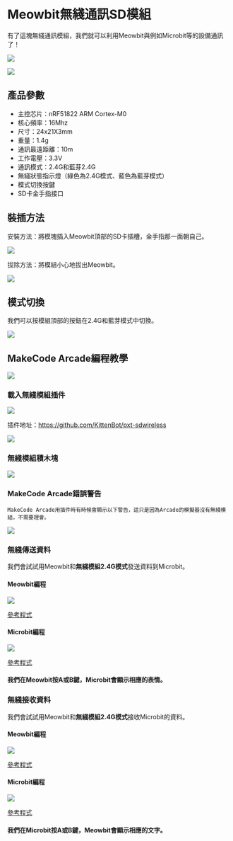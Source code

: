 # Meowbit無綫通訊SD模組

有了這塊無綫通訊模組，我們就可以利用Meowbit與例如Microbit等的設備通訊了！

![](./images/sd1.png)

![](./images/sd2.png)

## 產品參數

- 主控芯片：nRF51822 ARM Cortex-M0
- 核心頻率：16Mhz
- 尺寸：24x21X3mm
- 重量：1.4g
- 通訊最遠距離：10m
- 工作電壓：3.3V
- 通訊模式：2.4G和藍芽2.4G
- 無綫狀態指示燈（綠色為2.4G模式、藍色為藍芽模式）
- 模式切換按鍵
- SD卡金手指接口

## 裝插方法

安裝方法：將模塊插入Meowbit頂部的SD卡插槽，金手指那一面朝自己。

![](./images/sd3.gif)

拔除方法：將模組小心地拔出Meowbit。

![](./images/sd4.gif)

## 模式切換

我們可以按模組頂部的按鈕在2.4G和藍芽模式中切換。

![](./images/sd12.gif)

## MakeCode Arcade編程教學

![](./images/acbanner.png)



### 載入無綫模組插件

![](./images/sd5.png)

插件地址：https://github.com/KittenBot/pxt-sdwireless

![](./images/sd6.png)

### 無綫模組積木塊

![](./images/sd7.png)

### MakeCode Arcade錯誤警告

    MakeCode Arcade用插件時有時候會顯示以下警告，這只是因為Arcade的模擬器沒有無綫模組，不需要理會。

![](./images/sd13.png)

### 無綫傳送資料

我們會試試用Meowbit和**無綫模組2.4G模式**發送資料到Microbit。

#### Meowbit編程

![](./images/sd8.png)

[參考程式](https://makecode.com/_CTHU6hP81P6U)

#### Microbit編程

![](./images/sd9.png)

[參考程式](https://makecode.microbit.org/_R8zKEpixPazc)

#### 我們在Meowbit按A或B鍵，Microbit會顯示相應的表情。

### 無綫接收資料

我們會試試用Meowbit和**無綫模組2.4G模式**接收Microbit的資料。

#### Meowbit編程

![](./images/sd11.png)

[參考程式](https://makecode.com/_KDPdA0XccXvP)

#### Microbit編程

![](./images/sd10.png)

[參考程式](https://makecode.microbit.org/_Xx39ryM2CTp9)

#### 我們在Microbit按A或B鍵，Meowbit會顯示相應的文字。

